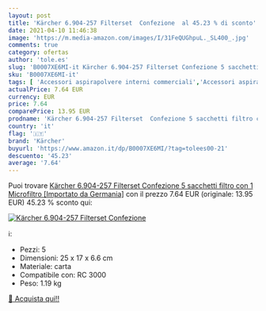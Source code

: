 ```yaml
---
layout: post
title: 'Kärcher 6.904-257 Filterset  Confezione  al 45.23 % di sconto'
date: 2021-04-10 11:46:38
image: 'https://m.media-amazon.com/images/I/31FeQUGhpuL._SL400_.jpg'
comments: true
category: ofertas
author: 'tole.es'
slug: 'B0007XE6MI-it Kärcher 6.904-257 Filterset Confezione 5 sacchetti filtro...'
sku: 'B0007XE6MI-it'
tags: [ 'Accessori aspirapolvere interni commerciali','Accessori aspirapolveri ed estrattori','Accessori per aspirapolvere','Accessori per utensili elettrici','Aspirapolvere e pulizia di pavimenti e finestre','Aspirapolvere pulizia commerciale','Casa e cucina','Commercio, Industria e Scienza','Fai da te','Filtri aspirapolvere dritti commerciali','Filtri per aspirapolvere','Filtri per aspirapolvere commerciali','Forniture sanitarie e igieniche','Pulizia pavimenti commerciale','Sacchetti per aspirapolvere','Sacchetti per aspirapolvere verticale','Utensili elettrici e a mano','kärcher', ]
actualPrice: 7.64 EUR
currency: EUR
price: 7.64
comparePrice: 13.95 EUR
prodname: 'Kärcher 6.904-257 Filterset  Confezione 5 sacchetti filtro con 1 Microfiltro [Importato da Germania]'
country: 'it'
flag: '🇮🇹'
brand: 'Kärcher'
buyurl: 'https://www.amazon.it/dp/B0007XE6MI/?tag=tolees00-21'
descuento: '45.23'
average: '7.64'
---
```


Puoi trovare [Kärcher 6.904-257 Filterset  Confezione 5 sacchetti filtro con 1 Microfiltro [Importato da Germania]](https://www.amazon.it/dp/B0007XE6MI/?tag=tolees00-21) con il prezzo 7.64 EUR (originale: 13.95 EUR) 45.23 % sconto qui:

[![Kärcher 6.904-257 Filterset  Confezione ](https://m.media-amazon.com/images/I/31FeQUGhpuL._SL400_.jpg)](https://www.amazon.it/dp/B0007XE6MI/?tag=tolees00-21)

ℹ️:

- Pezzi: 5
- Dimensioni: 25 x 17 x 6.6 cm
- Materiale: carta
- Compatibile con: RC 3000
- Peso: 1.19 kg

[🛒 Acquista qui!!](https://www.amazon.it/dp/B0007XE6MI/?tag=tolees00-21)
